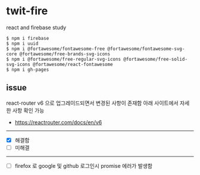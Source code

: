 # twit-fire

react and firebase study

```
$ npm i firebase
$ npm i uuid
$ npm i @fortawesome/fontawesome-free @fortawesome/fontawesome-svg-core @fortawesome/free-brands-svg-icons
$ npm i @fortawesome/free-regular-svg-icons @fortawesome/free-solid-svg-icons @fortawesome/react-fontawesome
$ npm i gh-pages
```

## issue

react-router v6 으로 업그레이드되면서 변경된 사항이 존재함
아래 사이트에서 자세한 사항 확인 가능

- https://reactrouter.com/docs/en/v6

---

- [x] 해결함
- [ ] 미해결

---

- [ ] firefox 로 google 및 github 로그인시 promise 에러가 발생함
